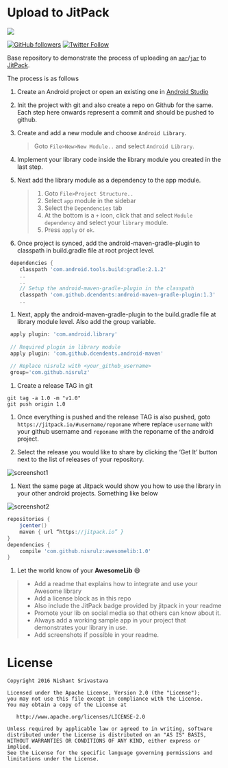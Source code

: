 # Upload to JitPack

[![](https://jitpack.io/v/nisrulz/UploadToJitpack.svg)](https://jitpack.io/#nisrulz/UploadToJitpack)

[![GitHub followers](https://img.shields.io/github/followers/nisrulz.svg?style=social&label=Follow)](https://github.com/nisrulz) [![Twitter Follow](https://img.shields.io/twitter/follow/nisrulz.svg?style=social)](https://twitter.com/nisrulz) 

Base repository to demonstrate the process of uploading an [`aar`](https://sites.google.com/a/android.com/tools/tech-docs/new-build-system/aar-format)/[`jar`](https://en.wikipedia.org/wiki/JAR_(file_format)) to [JitPack](https://jitpack.io/).

The process is as follows

1. Create an Android project or open an existing one in [Android Studio](https://en.wikipedia.org/wiki/Android_Studio)

1. Init the project with git and also create a repo on Github for the same. Each step here onwards represent a commit and should be pushed to github.

1. Create and add a new module and choose `Android Library`.
   > Goto `File>New>New Module..` and select `Android Library`.

1. Implement your library code inside the library module you created in the last step.

1. Next add the library module as a dependency to the app module.
   > 1. Goto `File>Project Structure..`
   > 1. Select `app` module in the sidebar
   > 1. Select the `Dependencies` tab
   > 1. At the bottom is a `+` icon, click that and select `Module dependency` and select your `library` module.
   > 1. Press `apply` or `ok`.
   
1. Once project is synced, add the android-maven-gradle-plugin to classpath in build.gradle file at root project level.
  ```gradle
   dependencies {
      classpath 'com.android.tools.build:gradle:2.1.2'
      ..
      ..
      // Setup the android-maven-gradle-plugin in the classpath
      classpath 'com.github.dcendents:android-maven-gradle-plugin:1.3'
      ..
  ```
  
1. Next, apply the android-maven-gradle-plugin to the build.gradle file at library module level. Also add the group variable.
  ```gradle
   apply plugin: 'com.android.library'
   
   // Required plugin in library module
   apply plugin: 'com.github.dcendents.android-maven'
   
   // Replace nisrulz with <your_github_username>
   group='com.github.nisrulz'
  ```  

1. Create a release TAG in git
  ```
  git tag -a 1.0 -m "v1.0"
  git push origin 1.0
  ```
  
1. Once everything is pushed and the release TAG is also pushed, goto `https://jitpack.io/#username/reponame` where replace `username` with your github username and `reponame` with the reponame of the android project.

1. Select the release you would like to share by clicking the ‘Get It’ button next to the list of releases of your repository.

  ![screenshot1](https://github.com/nisrulz/UploadToJitpack/raw/master/img/sc1.jpeg)

1. Next the same page at Jitpack would show you how to use the library in your other android projects. Something like below

  ![screenshot2](https://github.com/nisrulz/UploadToJitpack/raw/master/img/sc2.jpeg)

  ```gradle
  repositories { 
      jcenter()
      maven { url “https://jitpack.io” }
  }
  dependencies {
      compile 'com.github.nisrulz:awesomelib:1.0'
  }
  ```

1. Let the world know of your **AwesomeLib** :smile:
  > + Add a readme that explains how to integrate and use your Awesome library
  > + Add a license block as in this repo
  > + Also include the JitPack badge provided by jitpack in your readme
  > + Promote your lib on social media so that others can know about it.
  > + Always add a working sample app in your project that demonstrates your library in use.
  > + Add screenshots if possible in your readme.


License
=======

    Copyright 2016 Nishant Srivastava

    Licensed under the Apache License, Version 2.0 (the "License");
    you may not use this file except in compliance with the License.
    You may obtain a copy of the License at

       http://www.apache.org/licenses/LICENSE-2.0

    Unless required by applicable law or agreed to in writing, software
    distributed under the License is distributed on an "AS IS" BASIS,
    WITHOUT WARRANTIES OR CONDITIONS OF ANY KIND, either express or implied.
    See the License for the specific language governing permissions and
    limitations under the License.
